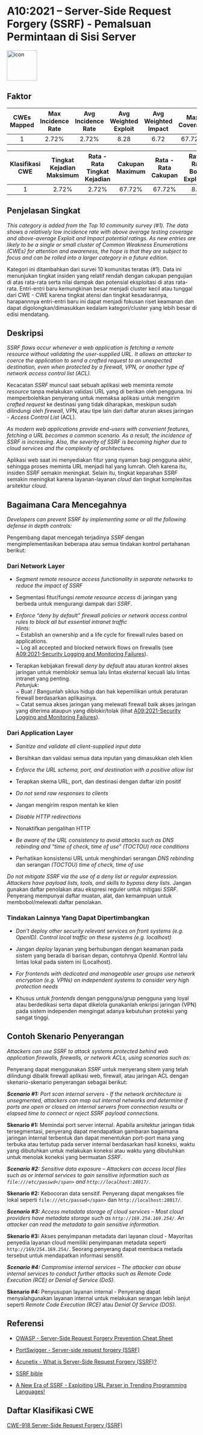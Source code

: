 # A10:2021 – Server-Side Request Forgery (SSRF) - Pemalsuan Permintaan di Sisi Server
<img src="https://raw.githubusercontent.com/OWASP/Top10/master/2021/docs/assets/TOP_10_Icons_Final_SSRF.png" alt="icon" height=80px width=80px align="center">

## Faktor

| CWEs Mapped | Max Incidence Rate | Avg Incidence Rate | Avg Weighted Exploit | Avg Weighted Impact | Max Coverage | Avg Coverage | Total Occurrences | Total CVEs |
|:-------------:|:--------------------:|:--------------------:|:--------------:|:--------------:|:----------------------:|:---------------------:|:-------------------:|:------------:|
| 1           | 2.72%              | 2.72%              | 8.28                 | 6.72                | 67.72%       | 67.72%       | 9,503             | 385        |


| Klasifikasi CWE | Tingkat Kejadian Maksimum | Rata - Rata Tingkat Kejadian  | Cakupan Maximum | Rata - Rata Cakupan | Rata - Rata Bobot Exploitasi | Rata - Rata Bobot Dampak | Total Kejadian | Total CVEs |
|:-------------:|:--------------------:|:--------------------:|:--------------:|:--------------:|:----------------------:|:---------------------:|:-------------------:|:------------:|
| 1           | 2.72%              | 2.72%              | 67.72%       | 67.72%       | 8.28                 | 6.72                | 9,503             | 385        |

## Penjelasan Singkat
_This category is added from the Top 10 community survey (#1). The data shows a relatively low incidence rate with above average testing coverage and above-average Exploit and Impact potential ratings. As new entries are likely to be a single or small cluster of Common Weakness Enumerations (CWEs) for attention and awareness, the hope is that they are subject to focus and can be rolled into a larger category in a future edition._

Kategori ini ditambahkan dari survei 10 komunitas teratas (#1). Data ini menunjukan tingkat insiden yang relatif rendah dengan cakupan pengujian di atas rata-rata serta
nilai dampak dan potensial eksploitasi di atas rata-rata. Entri-entri baru kemungkinan besar menjadi cluster kecil atau tunggal dari CWE - CWE karena tingkat atensi dan tingkat kesadarannya, harapannnya entri-entri baru ini dapat menjadi fokusan riset keamanan dan dapat digolongkan/dimasukkan kedalam kategori/cluster yang lebih besar di edisi mendatang.

## Deskripsi
_SSRF flaws occur whenever a web application is fetching a remote resource without validating the user-supplied URL. It allows an attacker to coerce the application to send a crafted request to an unexpected destination, even when protected by a firewall, VPN, or another type of network access control list (ACL)._

Kecacatan _SSRF_ muncul saat sebuah aplikasi web meminta _remote resource_ tanpa melakukan validasi URL yang di berikan oleh pengguna. Ini memperbolehkan penyerang untuk memaksa aplikasi untuk mengirim _crafted request_ ke destinasi yang tidak diharapkan, meskipun sudah dilindungi oleh _firewall_, VPN, atau tipe lain dari daftar aturan akses jaringan - _Access Control List_ (ACL).

_As modern web applications provide end-users with convenient features, fetching a URL becomes a common scenario. As a result, the incidence of SSRF is increasing. Also, the severity of SSRF is becoming higher due to cloud services and the complexity of architectures._

Aplikasi web saat ini menyediakan fitur yang nyaman bagi pengguna akhir, sehingga proses meminta URL menjadi hal yang lumrah. Oleh karena itu, insiden _SSRF_ semakin meningkat. Selain itu, tingkat keparahan _SSRF_ semakin meningkat karena layanan-layanan _cloud_ dan tingkat komplexitas arsitektur _cloud_.

## Bagaimana Cara Mencegahnya

_Developers can prevent SSRF by implementing some or all the following defense in depth controls:_

Pengembang dapat mencegah terjadinya _SSRF_ dengan mengimplementasikan beberapa atau semua tindakan kontrol pertahanan berikut:

### Dari Network Layer

- _Segment remote resource access functionality in separate networks to reduce the impact of SSRF_
- Segmentasi fitur/fungsi _remote resource access_ di jaringan yang berbeda untuk mengurangi dampak dari _SSRF_.

- _Enforce “deny by default” firewall policies or network access control rules to block all but essential intranet traffic_  
  _Hints:_  
  ~ Establish an ownership and a life cycle for firewall rules based on applications.  
  ~ Log all accepted and blocked network flows on firewalls (see [A09:2021-Security Logging and Monitoring Failures](A09_2021-Security_Logging_and_Monitoring_Failures.md)).  
- Terapkan kebijakan firewall _deny by default_ atau aturan kontrol akses jaringan untuk memblokir semua lalu lintas eksternal kecuali lalu lintas intranet yang penting.  
  _Petunjuk:_  
  ~ Buat / Bangunlah siklus hidup dan hak kepemilikan untuk peraturan firewall berdasarkan aplikasinya.  
  ~ Catat semua akses jaringan yang melewati firewall baik akses jaringan yang diterima ataupun yang diblokir/tolak (lihat [A09:2021-Security Logging and Monitoring Failures](A09_2021-Security_Logging_and_Monitoring_Failures.md)).  

### Dari Application Layer

- _Sanitize and validate all client-supplied input data_
- Bersihkan dan validasi semua data inputan yang dimasukkan oleh klien

- _Enforce the URL schema, port, and destination with a positive allow list_
- Terapkan skema URL, port, dan destinasi dengan daftar izin positif

- _Do not send raw responses to clients_
- Jangan mengirim respon mentah ke klien

- _Disable HTTP redirections_
- Nonaktifkan pengalihan HTTP

- _Be aware of the URL consistency to avoid attacks such as DNS rebinding and “time of check, time of use” (TOCTOU) race conditions_
- Perhatikan konsistensi URL untuk menghindari serangan _DNS rebinding_ dan serangan _(TOCTOU) time of check, time of use_

_Do not mitigate SSRF via the use of a deny list or regular expression.  Attackers have payload lists, tools, and skills to bypass deny lists._
Jangan gunakan daftar penolakan atau ekspresi reguler untuk mitigasi _SSRF_. Penyerang mempunyai daftar muatan, alat, dan kemampuan untuk membobol/melewati daftar penolakan.

### Tindakan Lainnya Yang Dapat Dipertimbangkan
- _Don't deploy other security relevant services on front systems (e.g. OpenID). Control local traffic on these systems (e.g. localhost)_
- Jangan _deploy_ layanan yang berhubungan dengan keamanan pada sistem yang berada di barisan depan, contohnya _OpenId_. Kontrol lalu lintas lokal pada sistem ini (Localhost).

- _For frontends with dedicated and manageable user groups use network encryption (e.g. VPNs) on independent systems to consider very high protection needs_
- Khusus untuk _frontends_ dengan pengguna/grup pengguna yang loyal atau berdedikasi serta dapat dikelola gunakanlah enkripsi jaringan (VPN) pada sistem independen mengingat adanya kebutuhan proteksi yang sangat tinggi.

## Contoh Skenario Penyerangan

_Attackers can use SSRF to attack systems protected behind web
application firewalls, firewalls, or network ACLs, using scenarios such
as:_

Penyerang dapat menggunakan _SSRF_ untuk menyerang sitem yang telah dilindungi dibalik firewall aplikasi web, firewall,
atau jaringan ACL dengan skenario-skenario penyerangan sebagai berikut:

_**Scenario #1:** Port scan internal servers - If the network architecture is unsegmented, attackers can map out internal networks and determine if ports are open or closed on internal servers from connection results or elapsed time to connect or reject SSRF payload connections._

**Skenario #1:** Memindai port server internal. Apabila arsitektur jaringan tidak tersegmentasi, penyerang dapat mendapatkan gambaran bagaimana jaringan internal terbentuk
dan dapat menentukan port-port mana yang terbuka atau tertutup pada server internal berdasarkan hasil koneksi, waktu yang dibutuhkan untuk melakukan koneksi atau waktu yang dibutuhkan untuk menolak koneksi yang bermuatan _SSRF_.

_**Scenario #2:** Sensitive data exposure – Attackers can access local
files such as or internal services to gain sensitive information such
as `file:///etc/passwd</span>` and `http://localhost:28017/`._

**Skenario #2:** Kebocoran data sensitif. Penyerang dapat mengakses file lokal seperti `file:///etc/passwd</span>` dan `http://localhost:28017/`.

_**Scenario #3:** Access metadata storage of cloud services – Most cloud
providers have metadata storage such as `http://169.254.169.254/`. An
attacker can read the metadata to gain sensitive information._

**Skenario #3:** Akses penyimpanan metadata dari layanan cloud - Mayoritas penyedia layanan cloud memiliki penyimpanan metadata seperti `http://169/254.169.254/`.
Seorang penyerang dapat membaca metada tersebut untuk mendapatkan informasi sensitif.

_**Scenario #4:** Compromise internal services – The attacker can abuse
internal services to conduct further attacks such as Remote Code
Execution (RCE) or Denial of Service (DoS)._

**Skenario #4:** Penyusupan layanan internal - Penyerang dapat menyalahgunakan layanan internal untuk melakukan serangan lebih lanjut
seperti _Remote Code Execution (RCE)_ atau _Denial Of Service (DOS)_.

## Referensi

-   [OWASP - Server-Side Request Forgery Prevention Cheat
    Sheet](https://cheatsheetseries.owasp.org/cheatsheets/Server_Side_Request_Forgery_Prevention_Cheat_Sheet.html)

-   [PortSwigger - Server-side request forgery
    (SSRF)](https://portswigger.net/web-security/ssrf)

-   [Acunetix - What is Server-Side Request Forgery
    (SSRF)?](https://www.acunetix.com/blog/articles/server-side-request-forgery-vulnerability/)

-   [SSRF
    bible](https://cheatsheetseries.owasp.org/assets/Server_Side_Request_Forgery_Prevention_Cheat_Sheet_SSRF_Bible.pdf)

-   [A New Era of SSRF - Exploiting URL Parser in Trending Programming
    Languages!](https://www.blackhat.com/docs/us-17/thursday/us-17-Tsai-A-New-Era-Of-SSRF-Exploiting-URL-Parser-In-Trending-Programming-Languages.pdf)

## Daftar Klasifikasi CWE

[CWE-918 Server-Side Request Forgery (SSRF)](https://cwe.mitre.org/data/definitions/918.html)
